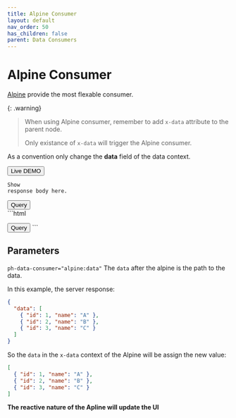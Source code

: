 ```yaml
---
title: Alpine Consumer
layout: default
nav_order: 50
has_children: false
parent: Data Consumers
---
```


# Alpine Consumer

[Alpine](https://alpinejs.dev/) provide the most flexable consumer.


{: .warning}

> When using Alpine consumer, remember to add `x-data` attribute to the parent node.
>
> Only existance of `x-data` will trigger the Alpine consumer.

As a convention only change the **data** field of the data context.

<button
  type="button"
  ph-params="id::3"
  ph-pjax-link="../../playground/"
  class="btn btn-sm">
<span x-text="btnLabel">Live DEMO</span>
</button>

<code class="language-plaintext highlighter-rouge" ph-show-response-body>Show response body here.</code>

<div class="code-example" markdown="1">
<ul
  ph-data-consumer="alpine:data"
  x-data="{data: [{name: 'a', id : 1}]}"
  id="data-consumer-1">
  <template x-for="it in data">
    <li x-text="`${it.name}(${it.id})`"></li>
  </template>
</ul>
<button
  type="button"
  name="button"
  class="btn"
  ph-ajax="/fixtures/data-consumer"
  ph-target="#data-consumer-1">
  Query
</button>
</div>
```html
<ul
  ph-data-consumer="alpine:data"
  x-data="{data: [{name: 'a', id : 1}]}"
  id="data-consumer-1">
  <template x-for="it in data">
    <li x-text="`${it.name}(${it.id})`"></li>
  </template>
</ul>
<button
  type="button"
  name="button"
  class="btn"
  ph-ajax="/fixtures/data-consumer"
  ph-target="#data-consumer-1">
  Query
</button>
```

## Parameters

`ph-data-consumer="alpine:data"` The `data` after the alpine is the path to the data.

In this example, the server response:

```json
{
  "data": [
    { "id": 1, "name": "A" },
    { "id": 2, "name": "B" },
    { "id": 3, "name": "C" }
  ]
}
```

So the `data` in the `x-data` context of the Alpine will be assign the new value:

```json
[
  { "id": 1, "name": "A" },
  { "id": 2, "name": "B" },
  { "id": 3, "name": "C" }
]
```

**The reactive nature of the Apline will update the UI**
